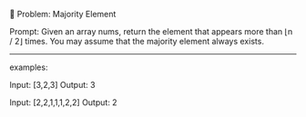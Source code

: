 🧩 Problem: Majority Element

Prompt:
Given an array nums, return the element that appears more than ⌊n / 2⌋ times.
You may assume that the majority element always exists.


-----
examples:

Input:  [3,2,3]
Output: 3

Input:  [2,2,1,1,1,2,2]
Output: 2
